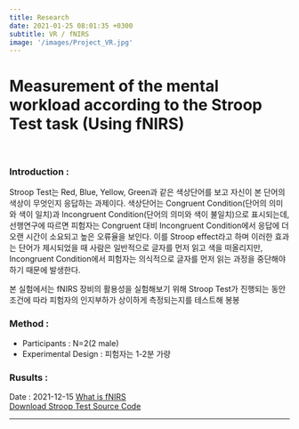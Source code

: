 ```yaml
---
title: Research
date: 2021-01-25 08:01:35 +0300
subtitle: VR / fNIRS
image: '/images/Project_VR.jpg'
---
```


# Measurement of the mental workload according to the Stroop Test task (Using fNIRS)
<br/>

### Introduction : <br/>
Stroop Test는 Red, Blue, Yellow, Green과 같은 색상단어를 보고 자신이 본 단어의 색상이 무엇인지 응답하는 과제이다. 색상단어는 Congruent Condition(단어의 의미와 색이 일치)과 Incongruent Condition(단어의 의미와 색이 불일치)으로 표시되는데, 선행연구에 따르면 피험자는 Congruent 대비 Incongruent Condition에서 응답에 더 오랜 시간이 소요되고 높은 오류율을 보인다. 이를 Stroop effect라고 하며 이러한 효과는 단어가 제시되었을 때 사람은 일반적으로 글자를 먼저 읽고 색을 떠올리지만, Incongruent Condition에서 피험자는 의식적으로 글자를 먼저 읽는 과정을 중단해야 하기 때문에 발생한다. <br/>

본 실험에서는 fNIRS 장비의 활용성을 실험해보기 위해 Stroop Test가 진행되는 동안 조건에 따라 피험자의 인지부하가 상이하게 측정되는지를 테스트해 봉봉

### Method : <br/>
- Participants : N=2(2 male)<br/>
- Experimental Design : 피험자는 1-2분 가량 

### Rusults : <br/>

Date : 2021-12-15
[What is fNIRS](https://hongdaye71.github.io/blog/fnirs) <br/>
[Download Stroop Test Source Code](https://github.com/HongDaye71/StroopTest)
___
